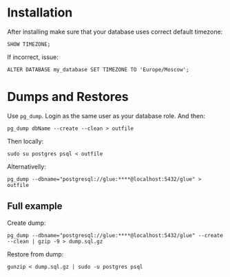 # Installation

After installing make sure that your database uses correct default timezone:

    SHOW TIMEZONE;
    
If incorrect, issue:

    ALTER DATABASE my_database SET TIMEZONE TO 'Europe/Moscow';

# Dumps and Restores

Use `pg_dump`. Login as the same user as your database role. And then:

    pg_dump dbName --create --clean > outfile

Then locally:

    sudo su postgres psql < outfile

Alternativelly:

    pg_dump --dbname="postgresql://glue:****@localhost:5432/glue" > outfile

## Full example

Create dump:

    pg_dump --dbname="postgresql://glue:****@localhost:5432/glue" --create --clean | gzip -9 > dump.sql.gz

Restore from dump:

    gunzip < dump.sql.gz | sudo -u postgres psql

